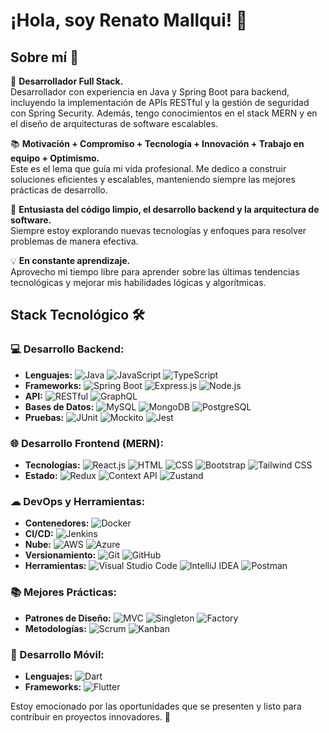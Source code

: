 # ¡Hola, soy Renato Mallqui! 👋

## Sobre mí 🚀

🔭 **Desarrollador Full Stack.**  
Desarrollador con experiencia en Java y Spring Boot para backend, incluyendo la implementación de APIs RESTful y la gestión de seguridad con Spring Security. Además, tengo conocimientos en el stack MERN y en el diseño de arquitecturas de software escalables.

📚 **Motivación + Compromiso + Tecnología + Innovación + Trabajo en equipo + Optimismo.**  
Este es el lema que guía mi vida profesional. Me dedico a construir soluciones eficientes y escalables, manteniendo siempre las mejores prácticas de desarrollo.

🌱 **Entusiasta del código limpio, el desarrollo backend y la arquitectura de software.**  
Siempre estoy explorando nuevas tecnologías y enfoques para resolver problemas de manera efectiva.

💡 **En constante aprendizaje.**  
Aprovecho mi tiempo libre para aprender sobre las últimas tendencias tecnológicas y mejorar mis habilidades lógicas y algorítmicas.

## Stack Tecnológico 🛠

### 💻 Desarrollo Backend:
- **Lenguajes:**
  ![Java](https://img.shields.io/badge/Java-ED8B00?style=for-the-badge&logo=java&logoColor=white)
  ![JavaScript](https://img.shields.io/badge/JavaScript-323330?style=for-the-badge&logo=javascript&logoColor=F7DF1E)
  ![TypeScript](https://img.shields.io/badge/TypeScript-007ACC?style=for-the-badge&logo=typescript&logoColor=white)
- **Frameworks:**
  ![Spring Boot](https://img.shields.io/badge/Spring%20Boot-6DB33F?style=for-the-badge&logo=spring-boot&logoColor=white)
  ![Express.js](https://img.shields.io/badge/Express.js-404D59?style=for-the-badge)
  ![Node.js](https://img.shields.io/badge/Node.js-339933?style=for-the-badge&logo=nodedotjs&logoColor=white)
- **API:**
  ![RESTful](https://img.shields.io/badge/REST-02569B?style=for-the-badge&logo=rest&logoColor=white)
  ![GraphQL](https://img.shields.io/badge/GraphQL-E10098?style=for-the-badge&logo=graphql&logoColor=white)
- **Bases de Datos:**
  ![MySQL](https://img.shields.io/badge/MySQL-4479A1?style=for-the-badge&logo=mysql&logoColor=white)
  ![MongoDB](https://img.shields.io/badge/MongoDB-4EA94B?style=for-the-badge&logo=mongodb&logoColor=white)
  ![PostgreSQL](https://img.shields.io/badge/PostgreSQL-316192?style=for-the-badge&logo=postgresql&logoColor=white)
- **Pruebas:**
  ![JUnit](https://img.shields.io/badge/JUnit-25A162?style=for-the-badge&logo=junit5&logoColor=white)
  ![Mockito](https://img.shields.io/badge/Mockito-25A162?style=for-the-badge&logo=mockito&logoColor=white)
  ![Jest](https://img.shields.io/badge/Jest-C21325?style=for-the-badge&logo=jest&logoColor=white)

### 🌐 Desarrollo Frontend (MERN):
- **Tecnologías:**
  ![React.js](https://img.shields.io/badge/React-20232A?style=for-the-badge&logo=react&logoColor=61DAFB)
  ![HTML](https://img.shields.io/badge/HTML5-E34F26?style=for-the-badge&logo=html5&logoColor=white)
  ![CSS](https://img.shields.io/badge/CSS3-1572B6?style=for-the-badge&logo=css3&logoColor=white)
  ![Bootstrap](https://img.shields.io/badge/Bootstrap-563D7C?style=for-the-badge&logo=bootstrap&logoColor=white)
  ![Tailwind CSS](https://img.shields.io/badge/Tailwind%20CSS-06B6D4?style=for-the-badge&logo=tailwindcss&logoColor=white)
- **Estado:**
  ![Redux](https://img.shields.io/badge/Redux-764ABC?style=for-the-badge&logo=redux&logoColor=white)
  ![Context API](https://img.shields.io/badge/Context%20API-20232A?style=for-the-badge&logo=react&logoColor=61DAFB)
  ![Zustand](https://img.shields.io/badge/Zustand-007ACC?style=for-the-badge&logo=zustand&logoColor=white)

### ☁ DevOps y Herramientas:
- **Contenedores:**
  ![Docker](https://img.shields.io/badge/Docker-2496ED?style=for-the-badge&logo=docker&logoColor=white)
- **CI/CD:**
  ![Jenkins](https://img.shields.io/badge/Jenkins-D24939?style=for-the-badge&logo=jenkins&logoColor=white)
- **Nube:**
  ![AWS](https://img.shields.io/badge/Amazon%20AWS-232F3E?style=for-the-badge&logo=amazon-aws&logoColor=white)
  ![Azure](https://img.shields.io/badge/Microsoft%20Azure-0078D4?style=for-the-badge&logo=microsoft-azure&logoColor=white)
- **Versionamiento:**
  ![Git](https://img.shields.io/badge/Git-F05032?style=for-the-badge&logo=git&logoColor=white)
  ![GitHub](https://img.shields.io/badge/GitHub-181717?style=for-the-badge&logo=github&logoColor=white)
- **Herramientas:**
  ![Visual Studio Code](https://img.shields.io/badge/VS%20Code-007ACC?style=for-the-badge&logo=visual-studio-code&logoColor=white)
  ![IntelliJ IDEA](https://img.shields.io/badge/IntelliJ%20IDEA-000000?style=for-the-badge&logo=intellij-idea&logoColor=white)
  ![Postman](https://img.shields.io/badge/Postman-FF6C37?style=for-the-badge&logo=postman&logoColor=white)

### 📚 Mejores Prácticas:
- **Patrones de Diseño:**
  ![MVC](https://img.shields.io/badge/MVC-02569B?style=for-the-badge&logo=mvc&logoColor=white)
  ![Singleton](https://img.shields.io/badge/Singleton-02569B?style=for-the-badge)
  ![Factory](https://img.shields.io/badge/Factory-02569B?style=for-the-badge)
- **Metodologías:**
  ![Scrum](https://img.shields.io/badge/Scrum-6DB33F?style=for-the-badge&logo=scrum&logoColor=white)
  ![Kanban](https://img.shields.io/badge/Kanban-6DB33F?style=for-the-badge&logo=kanban&logoColor=white)

### 📱 Desarrollo Móvil:
- **Lenguajes:**
  ![Dart](https://img.shields.io/badge/Dart-0175C2?style=for-the-badge&logo=dart&logoColor=white)
- **Frameworks:**
  ![Flutter](https://img.shields.io/badge/Flutter-02569B?style=for-the-badge&logo=flutter&logoColor=white)


Estoy emocionado por las oportunidades que se presenten y listo para contribuir en proyectos innovadores. 🚀
